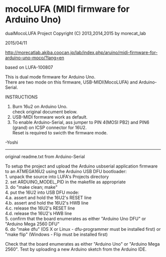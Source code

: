 
mocoLUFA (MIDI firmware for Arduino Uno)
======================
dualMocoLUFA Project
Copyright (C) 2013,2014,2015 by morecat_lab

2015/04/11
   
http://morecatlab.akiba.coocan.jp/lab/index.php/aruino/midi-firmware-for-arduino-uno-moco/?lang=en
  
based on LUFA-100807  

This is dual mode firmware for Arduino Uno.  
There are two mode on this firmware, USB-MIDI(MocoLUFA) and Arduino-Serial.  

INSTRUCTIONS  
1. Burn 16u2 on Arduino Uno.  
   check original document below.  
2. USB-MIDI formware work as default.  
3. To enable Arduino-Serial, ass jumper to PIN 4(MOSI PB2) and PIN6 (grand) on ICSP connector for 16U2.  
   Reset is required to swicth the firmware mode.  
  
-Yoshi  
  
-------------------------------------
original readme.txt from Arduino-Serial  
  
To setup the project and upload the Arduino usbserial application firmware to an ATMEGA16U2 using the Arduino USB DFU bootloader:  
	1. unpack the source into LUFA's Projects directory  
	2. set ARDUINO_MODEL_PID in the makefile as appropriate  
	3. do "make clean; make"  
	4. put the 16U2 into USB DFU mode:  
	4.a. assert and hold the 16U2's RESET line  
	4.b. assert and hold the 16U2's HWB line  
	4.c. release the 16U2's RESET line  
	4.d. release the 16U2's HWB line  
	5. confirm that the board enumerates as either "Arduino Uno DFU" or "Arduino Mega 2560 DFU"  
	6. do "make dfu" (OS X or Linux - dfu-programmer must be installed first) or "make flip" (Windows - Flip must be installed first)  

Check that the board enumerates as either "Arduino Uno" or "Arduino Mega 2560".  Test by uploading a new Arduino sketch from the Arduino IDE.
